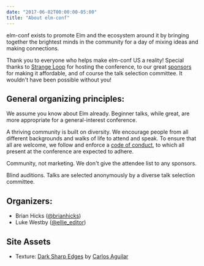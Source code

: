 ```yaml
---
date: "2017-06-02T00:00:00-05:00"
title: "About elm-conf"
---
```


elm-conf exists to promote Elm and the ecosystem around it by bringing together the brightest minds in the community for a day of mixing ideas and making connections.

Thank you to everyone who helps make elm-conf US a reality!
Special thanks to [Strange Loop](http://www.thestrangeloop.com) for hosting the conference, to our great [sponsors](/sponsors/) for making it affordable, and of course the talk selection committee.
It wouldn't have been possible without you!

## General organizing principles:

We assume you know about Elm already.
Beginner talks, while great, are more appropriate for a general-interest conference.

A thriving community is built on diversity.
We encourage people from all different backgrounds and walks of life to attend and speak.
To ensure that all are welcome, we follow and enforce a [code of conduct](http://thestrangeloop.com/policies.html), to which all present at the conference are expected to adhere.

Community, not marketing.
We don't give the attendee list to any sponsors.

Blind auditions.
Talks are selected anonymously by a diverse talk selection committee.

## Organizers:

 - Brian Hicks ([@brianhicks](https://twitter.com/brianhicks))
 - Luke Westby ([@ellie_editor](https://twitter.com/ellie_editor))

## Site Assets

- Texture: [Dark Sharp Edges](https://www.toptal.com/designers/subtlepatterns/dark-sharp-edges/) by [Carlos Aguilar](http://lodyas.com/carlos-aguilar/)
